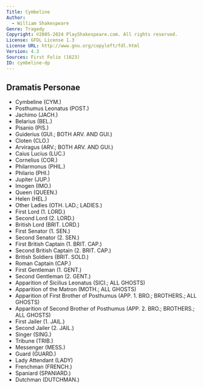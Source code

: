 ```yaml
---
Title: Cymbeline
Author: 
  - William Shakespeare
Genre: Tragedy
Copyright: ©2005-2024 PlayShakespeare.com. All rights reserved.
License: GFDL License 1.3
License URL: http://www.gnu.org/copyleft/fdl.html
Version: 4.3
Sources: First Folio (1623)
ID: cymbeline-dp
---
```


## Dramatis Personae


- Cymbeline (CYM.)
- Posthumus Leonatus (POST.)
- Jachimo (JACH.)
- Belarius (BEL.)
- Pisanio (PIS.)
- Guiderius (GUI.; BOTH ARV. AND GUI.)
- Cloten (CLO.)
- Arviragus (ARV.; BOTH ARV. AND GUI.)
- Caius Lucius (LUC.)
- Cornelius (COR.)
- Philarmonus (PHIL.)
- Philario (PHI.)
- Jupiter (JUP.)
- Imogen (IMO.)
- Queen (QUEEN.)
- Helen (HEL.)
- Other Ladies (OTH. LAD.; LADIES.)
- First Lord (1. LORD.)
- Second Lord (2. LORD.)
- British Lord (BRIT. LORD.)
- First Senator (1. SEN.)
- Second Senator (2. SEN.)
- First British Captain (1. BRIT. CAP.)
- Second British Captain (2. BRIT. CAP.)
- British Soldiers (BRIT. SOLD.)
- Roman Captain (CAP.)
- First Gentleman (1. GENT.)
- Second Gentleman (2. GENT.)
- Apparition of Sicilius Leonatus (SICI.; ALL GHOSTS)
- Apparition of the Matron (MOTH.; ALL GHOSTS)
- Apparition of First Brother of Posthumus (APP. 1. BRO.; BROTHERS.; ALL GHOSTS)
- Apparition of Second Brother of Posthumus (APP. 2. BRO.; BROTHERS.; ALL GHOSTS)
- First Jailer (1. JAIL.)
- Second Jailer (2. JAIL.)
- Singer (SING.)
- Tribune (TRIB.)
- Messenger (MESS.)
- Guard (GUARD.)
- Lady Attendant (LADY)
- Frenchman (FRENCH.)
- Spaniard (SPANIARD.)
- Dutchman (DUTCHMAN.)
